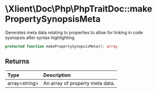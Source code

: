 # \\Xlient\\Doc\\Php\\PhpTraitDoc::makePropertySynopsisMeta

Generates meta data relating to properties to allow for linking in code sysnopsis after syntax highlighting.

```php
protected function makePropertySynopsisMeta(): array
```

## Returns

| Type | Description |
| :--- | :--- |
| array\<string\> | An array of property meta data. |